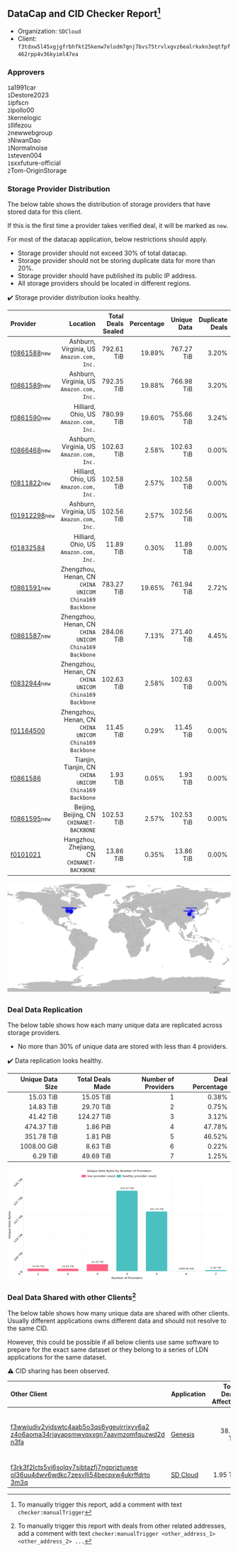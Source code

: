 ## DataCap and CID Checker Report[^1]
 - Organization: `SDCloud`
 - Client: `f3tdxw5l45xgjgfrbhfkt25kenw7elodm7gnj7bvs75trvlxgvz6ealrkxkn3eqtfpf462rpp4v36kyiml47ea`
### Approvers
`1`a1991car<br/>`1`Destore2023<br/>`1`ipfscn<br/>`2`ipollo00<br/>`3`kernelogic<br/>`1`llifezou<br/>`2`newwebgroup<br/>`3`NiwanDao<br/>`1`Normalnoise<br/>`1`steven004<br/>`1`sxxfuture-official<br/>`2`Tom-OriginStorage

### Storage Provider Distribution
The below table shows the distribution of storage providers that have stored data for this client.

If this is the first time a provider takes verified deal, it will be marked as `new`.

For most of the datacap application, below restrictions should apply.
 - Storage provider should not exceed 30% of total datacap.
 - Storage provider should not be storing duplicate data for more than 20%.
 - Storage provider should have published its public IP address.
 - All storage providers should be located in different regions.

✔️ Storage provider distribution looks healthy.

| Provider                                                    |                                                  Location | Total Deals Sealed | Percentage | Unique Data | Duplicate Deals |
| :---------------------------------------------------------- | --------------------------------------------------------: | -----------------: | ---------: | ----------: | --------------: |
| [f0861588](https://filfox.info/en/address/f0861588)`new`    |              Ashburn, Virginia, US<br/>`Amazon.com, Inc.` |         792.61 TiB |     19.89% |  767.27 TiB |           3.20% |
| [f0861589](https://filfox.info/en/address/f0861589)`new`    |              Ashburn, Virginia, US<br/>`Amazon.com, Inc.` |         792.35 TiB |     19.88% |  766.98 TiB |           3.20% |
| [f0861590](https://filfox.info/en/address/f0861590)`new`    |                 Hilliard, Ohio, US<br/>`Amazon.com, Inc.` |         780.99 TiB |     19.60% |  755.66 TiB |           3.24% |
| [f0866468](https://filfox.info/en/address/f0866468)`new`    |              Ashburn, Virginia, US<br/>`Amazon.com, Inc.` |         102.63 TiB |      2.58% |  102.63 TiB |           0.00% |
| [f0811822](https://filfox.info/en/address/f0811822)`new`    |                 Hilliard, Ohio, US<br/>`Amazon.com, Inc.` |         102.58 TiB |      2.57% |  102.58 TiB |           0.00% |
| [f01912298](https://filfox.info/en/address/f01912298)`new`  |              Ashburn, Virginia, US<br/>`Amazon.com, Inc.` |         102.56 TiB |      2.57% |  102.56 TiB |           0.00% |
| [f01832584](https://filfox.info/en/address/f01832584)       |                 Hilliard, Ohio, US<br/>`Amazon.com, Inc.` |          11.89 TiB |      0.30% |   11.89 TiB |           0.00% |
| [f0861591](https://filfox.info/en/address/f0861591)`new`    | Zhengzhou, Henan, CN<br/>`CHINA UNICOM China169 Backbone` |         783.27 TiB |     19.65% |  761.94 TiB |           2.72% |
| [f0861587](https://filfox.info/en/address/f0861587)`new`    | Zhengzhou, Henan, CN<br/>`CHINA UNICOM China169 Backbone` |         284.06 TiB |      7.13% |  271.40 TiB |           4.45% |
| [f0832944](https://filfox.info/en/address/f0832944)`new`    | Zhengzhou, Henan, CN<br/>`CHINA UNICOM China169 Backbone` |         102.63 TiB |      2.58% |  102.63 TiB |           0.00% |
| [f01164500](https://filfox.info/en/address/f01164500)       | Zhengzhou, Henan, CN<br/>`CHINA UNICOM China169 Backbone` |          11.45 TiB |      0.29% |   11.45 TiB |           0.00% |
| [f0861586](https://filfox.info/en/address/f0861586)         | Tianjin, Tianjin, CN<br/>`CHINA UNICOM China169 Backbone` |           1.93 TiB |      0.05% |    1.93 TiB |           0.00% |
| [f0861595](https://filfox.info/en/address/f0861595)`new`    |              Beijing, Beijing, CN<br/>`CHINANET-BACKBONE` |         102.53 TiB |      2.57% |  102.53 TiB |           0.00% |
| [f0101021](https://filfox.info/en/address/f0101021)         |            Hangzhou, Zhejiang, CN<br/>`CHINANET-BACKBONE` |          13.86 TiB |      0.35% |   13.86 TiB |           0.00% |

<img src="https://raw.githubusercontent.com/data-preservation-programs/filplus-checker-assets/main/filecoin-project/filecoin-plus-large-datasets/issues/260/1693969002470.png"/>

### Deal Data Replication
The below table shows how each many unique data are replicated across storage providers.

- No more than 30% of unique data are stored with less than 4 providers.

✔️ Data replication looks healthy.

| Unique Data Size | Total Deals Made | Number of Providers | Deal Percentage |
| ---------------: | ---------------: | ------------------: | --------------: |
|        15.03 TiB |        15.05 TiB |                   1 |           0.38% |
|        14.83 TiB |        29.70 TiB |                   2 |           0.75% |
|        41.42 TiB |       124.27 TiB |                   3 |           3.12% |
|       474.37 TiB |         1.86 PiB |                   4 |          47.78% |
|       351.78 TiB |         1.81 PiB |                   5 |          46.52% |
|      1008.00 GiB |         8.63 TiB |                   6 |           0.22% |
|         6.29 TiB |        49.69 TiB |                   7 |           1.25% |

<img src="https://raw.githubusercontent.com/data-preservation-programs/filplus-checker-assets/main/filecoin-project/filecoin-plus-large-datasets/issues/260/1693969003137.png"/>

### Deal Data Shared with other Clients[^3]
The below table shows how many unique data are shared with other clients.
Usually different applications owns different data and should not resolve to the same CID.

However, this could be possible if all below clients use same software to prepare for the exact same dataset or they belong to a series of LDN applications for the same dataset.

⚠️ CID sharing has been observed.

| Other Client                                                                                                                                                                                                              | Application                                                                                 | Total Deals Affected | Unique CIDs | Approvers                                                                                                     |
| :------------------------------------------------------------------------------------------------------------------------------------------------------------------------------------------------------------------------ | :------------------------------------------------------------------------------------------ | -------------------: | ----------: | :------------------------------------------------------------------------------------------------------------ |
| [f3wwiudiv2vjdswtc4aab5o3qs6ygeujrrixyv6a2<br/>z4o6aoma34rjayapsmwvqxxgn7aavmzomfquzwd2d<br/>n3fa](https://filfox.info/en/address/f3wwiudiv2vjdswtc4aab5o3qs6ygeujrrixyv6a2z4o6aoma34rjayapsmwvqxxgn7aavmzomfquzwd2dn3fa) | [Genesis](https://github.com/filecoin-project/filecoin-plus-client-onboarding/issues/1700)  |            38.78 TiB |       6,890 | `1`AthSmith<br/>`1`Bennyyangpu<br/>`2`BobbyChoii<br/>`1`Casey-PG<br/>`1`Meibuy<br/>`1`Suyanj<br/>`2`TakiChain |
| [f3rk3f2lcts5vi6solqy7sibtazfj7ngpriztuwse<br/>ol36uu4dwv6wdkc7zesvlli54becpxw4ukrffdrto<br/>3m3q](https://filfox.info/en/address/f3rk3f2lcts5vi6solqy7sibtazfj7ngpriztuwseol36uu4dwv6wdkc7zesvlli54becpxw4ukrffdrto3m3q) | [SD Cloud](https://github.com/filecoin-project/filecoin-plus-client-onboarding/issues/1374) |             1.95 TiB |         250 |                                                                                                               |

[^1]: To manually trigger this report, add a comment with text `checker:manualTrigger`

[^2]: Deals from those addresses are combined into this report as they are specified with `checker:manualTrigger`

[^3]: To manually trigger this report with deals from other related addresses, add a comment with text `checker:manualTrigger <other_address_1> <other_address_2> ...`
